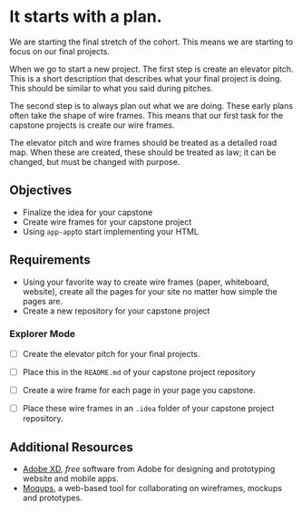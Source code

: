 # It starts with a plan.

We are starting the final stretch of the cohort. This means we are starting to focus on our final projects.

When we go to start a new project. The first step is create an elevator pitch. This is a short description that describes what your final project is doing. This should be similar to what you said during pitches.

The second step is to always plan out what we are doing. These early plans often take the shape of wire frames. This means that our first task for the capstone projects is create our wire frames.

The elevator pitch and wire frames should be treated as a detailed road map. When these are created, these should be treated as law; it can be changed, but must be changed with purpose.

## Objectives

- Finalize the idea for your capstone
- Create wire frames for your capstone project
- Using `app-app`to start implementing your HTML

## Requirements

- Using your favorite way to create wire frames (paper, whiteboard, website), create all the pages for your site no matter how simple the pages are.
- Create a new repository for your capstone project

### Explorer Mode

- [ ] Create the elevator pitch for your final projects.
- [ ] Place this in the `README.md` of your capstone project repository

- [ ] Create a wire frame for each page in your page you capstone.
- [ ] Place these wire frames in an `.idea` folder of your capstone project repository.

## Additional Resources

- [Adobe XD](https://www.adobe.com/products/xd.html), _free_ software from Adobe for designing and prototyping website and mobile apps.
- [Moqups](https://moqups.com/), a web-based tool for collaborating on wireframes, mockups and prototypes.
